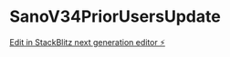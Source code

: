 # SanoV34PriorUsersUpdate

[Edit in StackBlitz next generation editor ⚡️](https://stackblitz.com/~/github.com/scoshields/SanoV34PriorUsersUpdate)